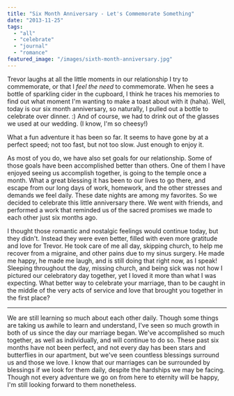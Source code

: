 ```yaml
---
title: "Six Month Anniversary - Let's Commemorate Something"
date: "2013-11-25"
tags:
  - "all"
  - "celebrate"
  - "journal"
  - "romance"
featured_image: "/images/sixth-month-anniversary.jpg"
---
```


Trevor laughs at all the little moments in our relationship I try to commemorate, or that I _feel the need_ to commemorate. When he sees a bottle of sparkling cider in the cupboard, I think he traces his memories to find out what moment I'm wanting to make a toast about with it (haha). Well, today is our six month anniversary, so naturally, I pulled out a bottle to celebrate over dinner. :) And of course, we had to drink out of the glasses we used at our wedding. (I know, I'm so cheesy!)

What a fun adventure it has been so far. It seems to have gone by at a perfect speed; not too fast, but not too slow. Just enough to enjoy it.

As most of you do, we have also set goals for our relationship. Some of those goals have been accomplished better than others. One of them I have enjoyed seeing us accomplish together, is going to the temple once a month. What a great blessing it has been to our lives to go there, and escape from our long days of work, homework, and the other stresses and demands we feel daily. These date nights are among my favorites. So we decided to celebrate this little anniversary there. We went with friends, and performed a work that reminded us of the sacred promises we made to each other just six months ago.

I thought those romantic and nostalgic feelings would continue today, but they didn't. Instead they were even better, filled with even more gratitude and love for Trevor. He took care of me all day, skipping church, to help me recover from a migraine, and other pains due to my sinus surgery. He made me happy, he made me laugh, and is still doing that right now, as I speak! Sleeping throughout the day, missing church, and being sick was not how I pictured our celebratory day together, yet I loved it more than what I was expecting. What better way to celebrate your marriage, than to be caught in the middle of the very acts of service and love that brought you together in the first place?

* * *

We are still learning so much about each other daily. Though some things are taking us awhile to learn and understand, I've seen so much growth in both of us since the day our marriage began. We've accomplished so much together, as well as individually, and will continue to do so. These past six months have not been perfect, and not every day has been stars and butterflies in our apartment, but we've seen countless blessings surround us and those we love. I know that our marriages can be surrounded by blessings if we look for them daily, despite the hardships we may be facing. Though not every adventure we go on from here to eternity will be happy, I'm still looking forward to them nonetheless.
